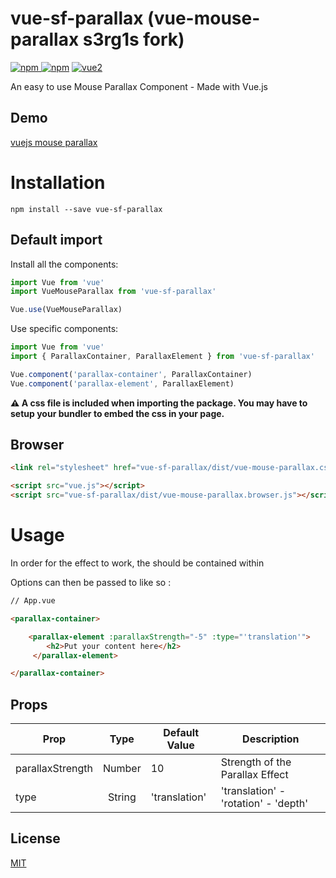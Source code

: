 # vue-sf-parallax (vue-mouse-parallax s3rg1s fork)

[![npm](https://img.shields.io/npm/v/vue-mouse-parallax.svg) ![npm](https://img.shields.io/npm/dm/vue-mouse-parallax.svg)](https://www.npmjs.com/package/vue-mouse-parallax)
[![vue2](https://img.shields.io/badge/vue-2.x-brightgreen.svg)](https://vuejs.org/)

An easy to use Mouse Parallax Component - Made with Vue.js

## Demo

[vuejs mouse parallax](https://aminerman.com/playground/vuejs-mouse-parallax/)


# Installation

```
npm install --save vue-sf-parallax
```

## Default import

Install all the components:

```javascript
import Vue from 'vue'
import VueMouseParallax from 'vue-sf-parallax'

Vue.use(VueMouseParallax)
```

Use specific components:

```javascript
import Vue from 'vue'
import { ParallaxContainer, ParallaxElement } from 'vue-sf-parallax'

Vue.component('parallax-container', ParallaxContainer)
Vue.component('parallax-element', ParallaxElement)
```

**⚠️ A css file is included when importing the package. You may have to setup your bundler to embed the css in your page.**

## Browser

```html
<link rel="stylesheet" href="vue-sf-parallax/dist/vue-mouse-parallax.css"/>

<script src="vue.js"></script>
<script src="vue-sf-parallax/dist/vue-mouse-parallax.browser.js"></script>
```


# Usage

In order for the effect to work, the <parallax-element /> should be contained within <parallax-container />

Options can then be passed to <parallax-element /> like so :

```html
// App.vue

<parallax-container>

    <parallax-element :parallaxStrength="-5" :type="'translation'">
        <h2>Put your content here</h2>
     </parallax-element>

</parallax-container>
```

## Props

| Prop   |      Type      |  Default Value | Description
|----------|:-------------:|------|------|
| parallaxStrength |  Number | 10 | Strength of the Parallax Effect |
| type |  String   | 'translation' | 'translation' - 'rotation' - 'depth' |


## License

[MIT](http://opensource.org/licenses/MIT)
